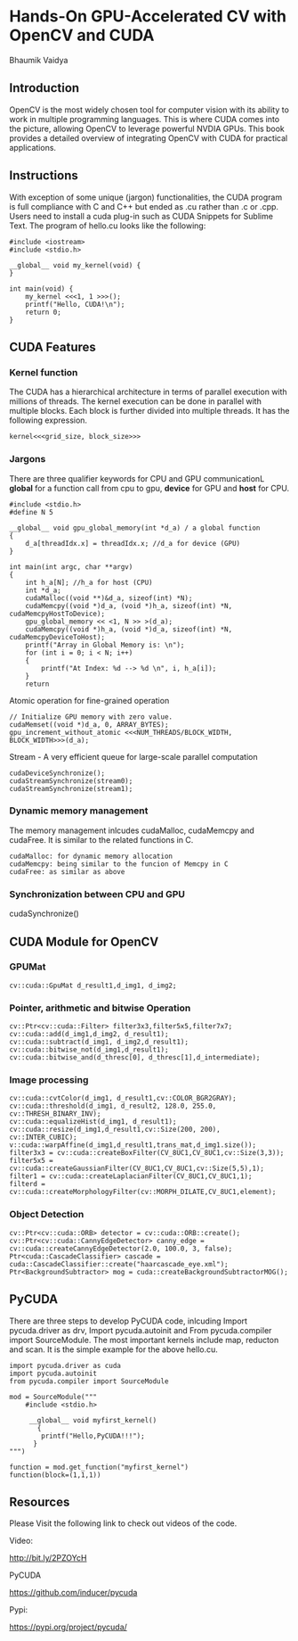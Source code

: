 # Hands-On GPU-Accelerated CV with OpenCV and CUDA
Bhaumik Vaidya

## Introduction 

OpenCV is the most widely chosen tool for computer vision with its ability to work in multiple 
programming languages. This is where CUDA comes into the picture, allowing OpenCV to leverage 
powerful NVDIA GPUs. This book provides a detailed overview of integrating OpenCV with CUDA 
for practical applications.

## Instructions

With exception of some unique (jargon) functionalities, the CUDA program is full compliance with 
C and C++ but ended as .cu rather than .c or .cpp. Users need to install a cuda plug-in such as 
CUDA Snippets for Sublime Text. The program of hello.cu looks like the following:

```
#include <iostream>
#include <stdio.h>

__global__ void my_kernel(void) {
}

int main(void) {
    my_kernel <<<1, 1 >>>();
    printf("Hello, CUDA!\n");
    return 0;
}
```

## CUDA Features

### Kernel function 

The CUDA has a hierarchical architecture in terms of parallel execution with millions of threads. 
The kernel execution can be done in parallel with multiple blocks. Each block is further divided 
into multiple threads. It has the following expression. 

```
kernel<<<grid_size, block_size>>>
```

### Jargons

There are three qualifier keywords for CPU and GPU communicationL  __global__ for a function call 
from cpu to gpu, __device__ for GPU and __host__ for CPU. 

```
#include <stdio.h>
#define N 5

__global__ void gpu_global_memory(int *d_a) / a global function 
{
    d_a[threadIdx.x] = threadIdx.x; //d_a for device (GPU)
}

int main(int argc, char **argv)
{
    int h_a[N]; //h_a for host (CPU)
    int *d_a;
    cudaMalloc((void **)&d_a, sizeof(int) *N);
    cudaMemcpy((void *)d_a, (void *)h_a, sizeof(int) *N, cudaMemcpyHostToDevice);
    gpu_global_memory << <1, N >> >(d_a);
    cudaMemcpy((void *)h_a, (void *)d_a, sizeof(int) *N, cudaMemcpyDeviceToHost);
    printf("Array in Global Memory is: \n");
    for (int i = 0; i < N; i++)
    {
        printf("At Index: %d --> %d \n", i, h_a[i]);
    }
    return
```

Atomic operation for fine-grained operation 

```
// Initialize GPU memory with zero value.
cudaMemset((void *)d_a, 0, ARRAY_BYTES);
gpu_increment_without_atomic <<<NUM_THREADS/BLOCK_WIDTH, BLOCK_WIDTH>>>(d_a);
```

Stream - A very efficient queue for large-scale parallel computation 

```
cudaDeviceSynchronize();
cudaStreamSynchronize(stream0);
cudaStreamSynchronize(stream1);
```

### Dynamic memory management

The memory management inlcudes cudaMalloc, cudaMemcpy and cudaFree. It is similar to
the related functions in C. 

```
cudaMalloc: for dynamic memory allocation
cudaMemcpy: being similar to the funcion of Memcpy in C 
cudaFree: as similar as above
```

### Synchronization between CPU and GPU 

cudaSynchronize()

## CUDA Module for OpenCV 

### GPUMat

```
cv::cuda::GpuMat d_result1,d_img1, d_img2;
```

### Pointer, arithmetic and bitwise Operation 

```
cv::Ptr<cv::cuda::Filter> filter3x3,filter5x5,filter7x7;
cv::cuda::add(d_img1,d_img2, d_result1);
cv::cuda::subtract(d_img1, d_img2,d_result1);
cv::cuda::bitwise_not(d_img1,d_result1);
cv::cuda::bitwise_and(d_thresc[0], d_thresc[1],d_intermediate);
```

### Image processing 

```
cv::cuda::cvtColor(d_img1, d_result1,cv::COLOR_BGR2GRAY);
cv::cuda::threshold(d_img1, d_result2, 128.0, 255.0, cv::THRESH_BINARY_INV);
cv::cuda::equalizeHist(d_img1, d_result1);
cv::cuda::resize(d_img1,d_result1,cv::Size(200, 200), cv::INTER_CUBIC);
v::cuda::warpAffine(d_img1,d_result1,trans_mat,d_img1.size());
filter3x3 = cv::cuda::createBoxFilter(CV_8UC1,CV_8UC1,cv::Size(3,3));
filter5x5 = cv::cuda::createGaussianFilter(CV_8UC1,CV_8UC1,cv::Size(5,5),1);
filter1 = cv::cuda::createLaplacianFilter(CV_8UC1,CV_8UC1,1);
filterd = cv::cuda::createMorphologyFilter(cv::MORPH_DILATE,CV_8UC1,element);
```

### Object Detection 

```
cv::Ptr<cv::cuda::ORB> detector = cv::cuda::ORB::create();
cv::Ptr<cv::cuda::CannyEdgeDetector> canny_edge = cv::cuda::createCannyEdgeDetector(2.0, 100.0, 3, false);
Ptr<cuda::CascadeClassifier> cascade = cuda::CascadeClassifier::create("haarcascade_eye.xml");
Ptr<BackgroundSubtractor> mog = cuda::createBackgroundSubtractorMOG();
```

## PyCUDA

There are three steps to develop PyCUDA code, inlcuding Import pycuda.driver as drv, Import 
pycuda.autoinit and From pycuda.compiler import SourceModule. The most important kernels include
map, reducton and scan. It is the simple example for the above hello.cu. 

```
import pycuda.driver as cuda
import pycuda.autoinit
from pycuda.compiler import SourceModule

mod = SourceModule("""
    #include <stdio.h>

     __global__ void myfirst_kernel()
       {
        printf("Hello,PyCUDA!!!");
      }
""")

function = mod.get_function("myfirst_kernel")
function(block=(1,1,1))
```

## Resources 

Please Visit the following link to check out videos of the code.  

Video: 

http://bit.ly/2PZOYcH

PyCUDA

https://github.com/inducer/pycuda

Pypi: 

https://pypi.org/project/pycuda/

